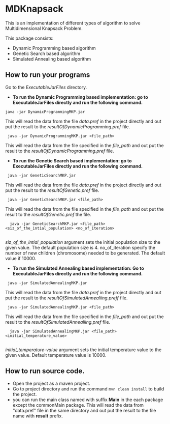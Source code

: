 # MDKnapsack
This is an implementation of different types of algorithm to solve Multidimensional Knapsack Problem. 

This package consists:
* Dynamic Programming based algorithm 
* Genetic Search based algorithm 
* Simulated Annealing based algorithm 

## How to run your programs

Go to the *ExecutableJarFiles* directory.

* **To run the Dynamic Programming based implementation: go to ExecutableJarFiles directly and run the following command.**
 
 ```
 java -jar DynamicProgrammingMKP.jar
 ```
 This will read the data from the file *data.pref* in the project directly and out put the result to the  *resultOfDynamicProgramming.pref* file.
 
```
 java -jar DynamicProgrammingMKP.jar <file_path>
 ```
 This will read the data from the file specified in the *file_path* and out put the result to the *resultOfDynamicProgramming.pref* file.
 
 * **To run the Genetic Search based implementation: go to ExecutableJarFiles directly and run the following command.**
 ```
  java -jar GeneticSearchMKP.jar 
  ```
 This will read the data from the file *data.pref* in the project directly and out put the result to the *resultOfGenetic.pref* file.
 
 ```
  java -jar GeneticSearchMKP.jar <file_path> 
  ```
  This will read the data from the file specified in the *file_path* and out put the result to the *resultOfGenetic.pref* the file. 
  ```
    java -jar GeneticSearchMKP.jar <file_path> <siz_of_the_intial_population> <no_of_iteration>
    
   ```
   *siz_of_the_intial_population* argument sets the initial population size to the given value. The default population size is 4. no_of_iteration specify the number of new children (chromosome) needed to be generated. The default value if 10000. 
 
  
 * **To run the Simulated Annealing based implementation: Go to ExecutableJarFiles directly and run the following command.**
 ```
  java -jar SimulatedAnnealingMKP.jar
  ```
 This will read the data from the file *data.pref* in the project directly and out put the result to the *resultOfSimulatedAnnealiing.preff* file.
 
 ```
  java -jar SimulatedAnnealingMKP.jar <file_path> 
  ```
  This will read the data from the file specified in the *file_path* and out put the result to the *resultOfSimulatedAnnealiing.pref* file. 
  ```
    java -jar SimulatedAnnealingMKP.jar <file_path> <initial_temperature_value> 
    
   ```
   *initial_temperature-value* argument sets the initial temperature value to the given value. Default temperature value is 10000.
    
## How to run source code.
* Open the project as a maven project. 
* Go to project directory and run the command `mvn clean install` to build the project.
* you can run the main class named with suffix **Main** in the each package except the commonMain package. This will read the data from "data.pref" file in the same directory and out put the result to the file name with **result** prefix.   
 
